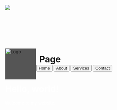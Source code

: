 <html>
<head>
    <style>
        .circle-logo {
            ulr: ('picture.ico');
            width: 100px; 
            height: 100px; 
            background-image: url('picture.ico');
            border-radius: 50%;
        }
    </style>   
   <style>
        .header img {
            float: left;
            width: 100px; 
            height: 100px; 
            background: #555; 
        }
        .header h1 {
            position: relative;
            top: 18px; 
            left: 10px; 
        }
      
   </style>
   <meta charset="utf-8">
    <title>My Web Page</title>
     <download.jpg>
        <link rel="icon" href="picture.ico" type="image/jpg">
    <style>
        body {
            background-image: url('Screenshot 2024-05-07 193200.png');
            background-repeat: no-repeat;
            background-attachment: fixed;
            background-size: 100% 100%;
        }
    </style>
    <style>
        settings
    </style>
</head>
<body>
    <div class="circle-logo"><img src="picture.ico"></div>
     <div class="header">
        <img src="picture.ico" alt="Logo">
        <h1>Page</h1>
    </div>
    <ul>
        <button><a href="#">Home</a></button>
        <button><a href="#">About</a></button>
        <button><a href="#">Services</a></button>
        <button><a href="#">Contact</a></button>
    </ul>
    <h1><font color="white">Hello, world!</font></h1>
    <p><font color="white">Welcome to my website.</font></p>
</body>
</html>
